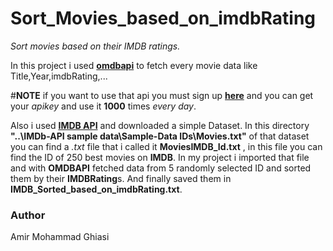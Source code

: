 # Sort_Movies_based_on_imdbRating
*Sort movies based on their IMDB ratings.*

In this project i used [**omdbapi**](https://www.omdbapi.com/]) to fetch every movie data like Title,Year,imdbRating,... 

#**NOTE**
if you want to use that api you must sign up [**here**](https://www.omdbapi.com/]) and you can get your *apikey* and use it **1000** times *every day*.

Also i used [**IMDB API**](https://imdb-api.com/api) and downloaded a simple Dataset. In this directory **"..\IMDb-API sample data\Sample-Data IDs\Movies.txt"** of that dataset you can find a *.txt* file that i called it **MoviesIMDB_Id.txt** , in this file you can find the ID of 250 best movies on **IMDB**.
In my project i imported that file and with **OMDBAPI** fetched data from 5 randomly selected ID and sorted them by their **IMDBRating**s. 
And finally saved them in **IMDB_Sorted_based_on_imdbRating.txt**.

### Author
Amir Mohammad Ghiasi

